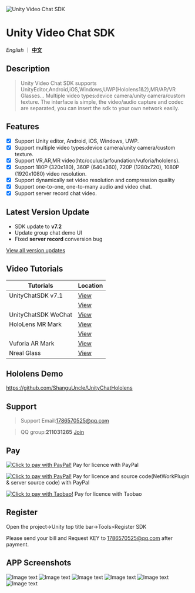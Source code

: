 ![Unity Video Chat SDK](Readme/Images/SDK/Logo_title.png)

# Unity Video Chat SDK

*English* ｜ [**中文**](README.zh.md)

## Description

> Unity Video Chat SDK  supports UnityEditor,Android,iOS,Windows,UWP(Hololens1&2),MR/AR/VR Glasses...
> Multiple video types:device camera/unity camera/custom texture.
> The interface is simple, the video/audio capture and codec are separated, you can insert the sdk to your own network easily.

## Features

- [x] Support Unity editor, Android, iOS, Windows, UWP.
- [x] Support multiple video types:device camera/unity camera/custom texture.
- [x] Support VR,AR,MR video(htc/oculus/arfoundation/vuforia/hololens).
- [x] Support 180P (320x180), 360P (640x360), 720P (1280x720), 1080P (1920x1080) video resolution.
- [x] Support dynamically set video resolution and compression quality
- [x] Support one-to-one, one-to-many audio and video chat.
- [x] Support server record chat video.

## Latest Version Update
- SDK update to **v7.2**
- Update group chat demo UI 
- Fixed **server record** conversion bug

[View all version updates](VersionUpdates.md)

## Video Tutorials

| Tutorials                                             | Location                                             |
| ----------------------------------------------------- | ---------------------------------------------------- |
| UnityChatSDK v7.1                                     | [View](https://www.bilibili.com/video/BV1ZK4y1H7dM/) |
|                                                       | [View](https://www.bilibili.com/video/BV1yz4y1m71J/) |
| UnityChatSDK WeChat                                   | [View](https://www.bilibili.com/video/BV1TJ411X79T)  |
| HoloLens MR Mark                                      | [View](https://www.bilibili.com/video/BV1Jg4y1B7Ts)  |
|                                                       | [View](https://www.bilibili.com/video/BV1yr4y1c7MN)  |
| Vuforia AR Mark                                       | [View](https://www.bilibili.com/video/av81873111)    |
| Nreal Glass                                           | [View](https://www.bilibili.com/video/av79084374/)   |

## Hololens Demo

https://github.com/ShanguUncle/UnityChatHololens

## Support

> Support Email:1786570525@qq.com

> QQ group:**211031265**  [Join](https://jq.qq.com/?_wv=1027&k=uLaFJGfS)

## Pay

<a href="https://www.paypal.com/cgi-bin/webscr?&cmd=_xclick&business=1786570525@qq.com&currency_code=USD&amount=356&item_name=UnityChatSDK_Licence" target="_blank"><img src="Readme/Images/SDK/pay.gif" border="0" name="submit" alt="Click to pay with PayPal!"></a>
Pay for licence with PayPal

<a href="https://www.paypal.com/cgi-bin/webscr?&cmd=_xclick&business=1786570525@qq.com&currency_code=USD&amount=2390&item_name=SourceCode_ServerAndNetwork" target="_blank"><img src="Readme/Images/SDK/pay.gif" border="0" name="submit" alt="Click to pay with PayPal!"></a>
Pay for licence and source code(NetWorkPlugin & server source code) with PayPal

<a href="https://item.taobao.com/item.htm?id=574700900943" target="_blank"><img src="Readme/Images/SDK/pay.gif" border="0" name="submit" alt="Click to pay with Taobao!"></a>
Pay for licence with Taobao

## Register
Open the project->Unity top title bar->Tools>Register SDK

Please send your bill and Request KEY to 1786570525@qq.com after payment.

## APP Screenshots

![Image text](Readme/Images/Screenshoots/01.jpg)
![Image text](Readme/Images/Screenshoots/02.jpg)
![Image text](Readme/Images/Screenshoots/03.jpg)
![Image text](Readme/Images/Screenshoots/04.jpg)
![Image text](Readme/Images/Screenshoots/05.jpg)
![Image text](Readme/Images/Screenshoots/06.jpg)





